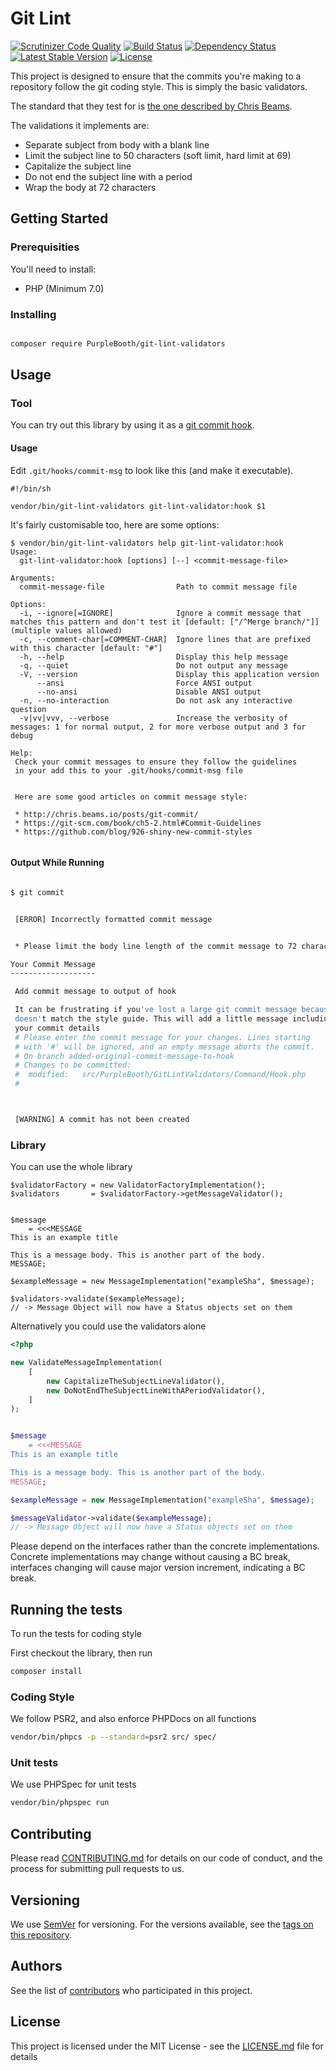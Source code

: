 # Git Lint

[![Scrutinizer Code Quality](https://scrutinizer-ci.com/g/PurpleBooth/git-lint-validators/badges/quality-score.png?b=master)](https://scrutinizer-ci.com/g/PurpleBooth/git-lint-validators/?branch=master)
[![Build Status](https://travis-ci.org/PurpleBooth/git-lint-validators.svg?branch=master)](https://travis-ci.org/PurpleBooth/git-lint-validators)
[![Dependency Status](https://www.versioneye.com/user/projects/57a26855447bcc004d5ec866/badge.svg?style=flat-square)](https://www.versioneye.com/user/projects/57a26855447bcc004d5ec866)
[![Latest Stable Version](https://poser.pugx.org/purplebooth/git-lint-validators/v/stable)](https://packagist.org/packages/purplebooth/git-lint-validators)
[![License](https://poser.pugx.org/purplebooth/git-lint-validators/license)](https://packagist.org/packages/purplebooth/git-lint-validators)

This project is designed to ensure that the commits you're making to a
repository follow the git coding style. This is simply the basic
validators.

The standard that they test for is [the one described by Chris Beams].

The validations it implements are:

* Separate subject from body with a blank line
* Limit the subject line to 50 characters (soft limit, hard limit at 69)
* Capitalize the subject line
* Do not end the subject line with a period
* Wrap the body at 72 characters

[the one described by Chris Beams]: http://chris.beams.io/posts/git-commit/

## Getting Started

### Prerequisities

You'll need to install:

 * PHP (Minimum 7.0)

### Installing

```bash

composer require PurpleBooth/git-lint-validators

```


## Usage

### Tool

You can try out this library by using it as a [git commit hook].

[git commit hook]: https://git-scm.com/book/en/v2/Customizing-Git-Git-Hooks

#### Usage

Edit `.git/hooks/commit-msg` to look like this (and make it executable).

```
#!/bin/sh

vendor/bin/git-lint-validators git-lint-validator:hook $1
```

It's fairly customisable too, here are some options:

```
$ vendor/bin/git-lint-validators help git-lint-validator:hook
Usage:
  git-lint-validator:hook [options] [--] <commit-message-file>

Arguments:
  commit-message-file                Path to commit message file

Options:
  -i, --ignore[=IGNORE]              Ignore a commit message that matches this pattern and don't test it [default: ["/^Merge branch/"]] (multiple values allowed)
  -c, --comment-char[=COMMENT-CHAR]  Ignore lines that are prefixed with this character [default: "#"]
  -h, --help                         Display this help message
  -q, --quiet                        Do not output any message
  -V, --version                      Display this application version
      --ansi                         Force ANSI output
      --no-ansi                      Disable ANSI output
  -n, --no-interaction               Do not ask any interactive question
  -v|vv|vvv, --verbose               Increase the verbosity of messages: 1 for normal output, 2 for more verbose output and 3 for debug

Help:
 Check your commit messages to ensure they follow the guidelines
 in your add this to your .git/hooks/commit-msg file


 Here are some good articles on commit message style:

 * http://chris.beams.io/posts/git-commit/
 * https://git-scm.com/book/ch5-2.html#Commit-Guidelines
 * https://github.com/blog/926-shiny-new-commit-styles


```

#### Output While Running

```bash

$ git commit


 [ERROR] Incorrectly formatted commit message


 * Please limit the body line length of the commit message to 72 characters (http://chris.beams.io/posts/git-commit/#wrap-72)

Your Commit Message
-------------------

 Add commit message to output of hook

 It can be frustrating if you've lost a large git commit message because it
 doesn't match the style guide. This will add a little message including
 your commit details
 # Please enter the commit message for your changes. Lines starting
 # with '#' will be ignored, and an empty message aborts the commit.
 # On branch added-original-commit-message-to-hook
 # Changes to be committed:
 #	modified:   src/PurpleBooth/GitLintValidators/Command/Hook.php
 #



 [WARNING] A commit has not been created

```

### Library

You can use the whole library

```
$validatorFactory = new ValidatorFactoryImplementation();
$validators       = $validatorFactory->getMessageValidator();


$message
    = <<<MESSAGE
This is an example title

This is a message body. This is another part of the body.
MESSAGE;

$exampleMessage = new MessageImplementation("exampleSha", $message);

$validators->validate($exampleMessage);
// -> Message Object will now have a Status objects set on them

```

Alternatively you could use the validators alone

```php
<?php

new ValidateMessageImplementation(
    [
        new CapitalizeTheSubjectLineValidator(),
        new DoNotEndTheSubjectLineWithAPeriodValidator(),
    ]
);


$message
    = <<<MESSAGE
This is an example title

This is a message body. This is another part of the body.
MESSAGE;

$exampleMessage = new MessageImplementation("exampleSha", $message);

$messageValidator->validate($exampleMessage);
// -> Message Object will now have a Status objects set on them
```

Please depend on the interfaces rather than the concrete
implementations. Concrete implementations may change without causing a
BC break, interfaces changing will cause major version increment,
indicating a BC break.

## Running the tests

To run the tests for coding style

First checkout the library, then run

```bash
composer install
```

### Coding Style

We follow PSR2, and also enforce PHPDocs on all functions

```bash
vendor/bin/phpcs -p --standard=psr2 src/ spec/
```

### Unit tests

We use PHPSpec for unit tests

```bash
vendor/bin/phpspec run
```


## Contributing

Please read [CONTRIBUTING.md](CONTRIBUTING.md) for details on our code
of conduct, and the process for submitting pull requests to us.

## Versioning

We use [SemVer](http://semver.org/) for versioning. For the versions
available, see the [tags on this repository](https://github.com/purplebooth/git-lint-validators/tags).

## Authors

See the list of [contributors](https://github.com/purplebooth/git-lint-validators/contributors) who participated in this project.

## License

This project is licensed under the MIT License - see the [LICENSE.md](LICENSE.md) file for details
